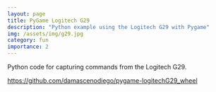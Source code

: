 ```yaml
---
layout: page
title: PyGame Logitech G29
description: "Python example using the Logitech G29 with Pygame"
img: /assets/img/g29.jpg
category: fun
importance: 2
---
```


Python code for capturing commands from the Logitech G29.

https://github.com/damascenodiego/pygame-logitechG29_wheel
    

